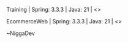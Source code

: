 Training | 
Spring: 3.3.3 | 
Java: 21 | <>

EcommerceWeb | 
Spring: 3.3.3 | 
Java: 21 | <>

~NiggaDev
